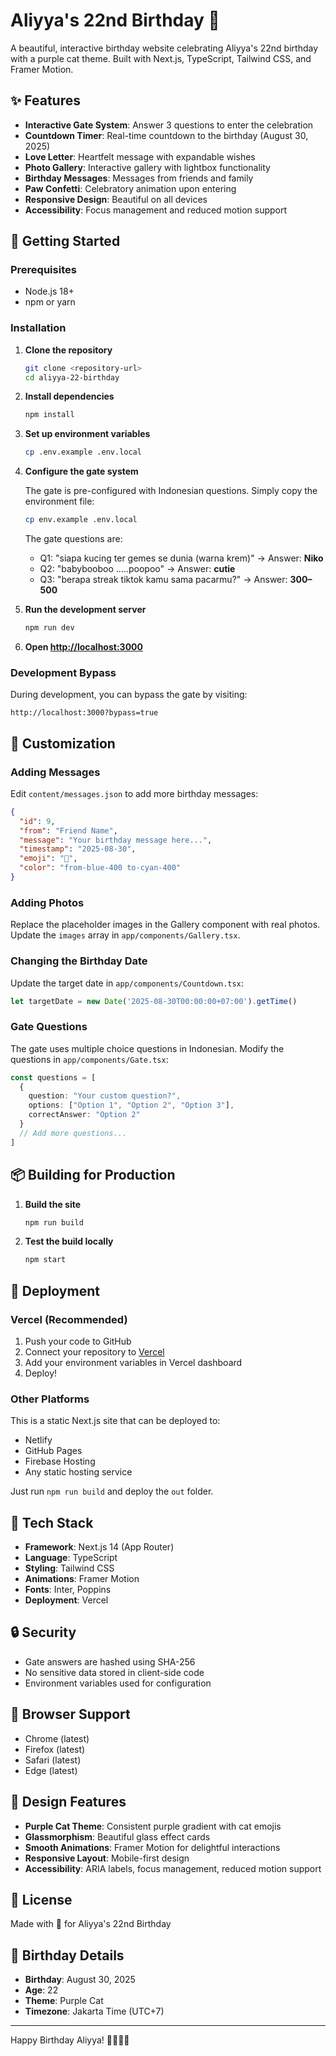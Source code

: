 # Aliyya's 22nd Birthday 🎉

A beautiful, interactive birthday website celebrating Aliyya's 22nd birthday with a purple cat theme. Built with Next.js, TypeScript, Tailwind CSS, and Framer Motion.

## ✨ Features

- **Interactive Gate System**: Answer 3 questions to enter the celebration
- **Countdown Timer**: Real-time countdown to the birthday (August 30, 2025)
- **Love Letter**: Heartfelt message with expandable wishes
- **Photo Gallery**: Interactive gallery with lightbox functionality
- **Birthday Messages**: Messages from friends and family
- **Paw Confetti**: Celebratory animation upon entering
- **Responsive Design**: Beautiful on all devices
- **Accessibility**: Focus management and reduced motion support

## 🚀 Getting Started

### Prerequisites

- Node.js 18+ 
- npm or yarn

### Installation

1. **Clone the repository**
   ```bash
   git clone <repository-url>
   cd aliyya-22-birthday
   ```

2. **Install dependencies**
   ```bash
   npm install
   ```

3. **Set up environment variables**
   ```bash
   cp .env.example .env.local
   ```

4. **Configure the gate system**
   
   The gate is pre-configured with Indonesian questions. Simply copy the environment file:
   ```bash
   cp env.example .env.local
   ```
   
   The gate questions are:
   - Q1: "siapa kucing ter gemes se dunia (warna krem)" → Answer: **Niko**
   - Q2: "babybooboo .....poopoo" → Answer: **cutie**  
   - Q3: "berapa streak tiktok kamu sama pacarmu?" → Answer: **300–500**

5. **Run the development server**
   ```bash
   npm run dev
   ```

6. **Open [http://localhost:3000](http://localhost:3000)**

### Development Bypass

During development, you can bypass the gate by visiting:
```
http://localhost:3000?bypass=true
```

## 🎨 Customization

### Adding Messages

Edit `content/messages.json` to add more birthday messages:

```json
{
  "id": 9,
  "from": "Friend Name",
  "message": "Your birthday message here...",
  "timestamp": "2025-08-30",
  "emoji": "🎂",
  "color": "from-blue-400 to-cyan-400"
}
```

### Adding Photos

Replace the placeholder images in the Gallery component with real photos. Update the `images` array in `app/components/Gallery.tsx`.

### Changing the Birthday Date

Update the target date in `app/components/Countdown.tsx`:

```typescript
let targetDate = new Date('2025-08-30T00:00:00+07:00').getTime()
```

### Gate Questions

The gate uses multiple choice questions in Indonesian. Modify the questions in `app/components/Gate.tsx`:

```typescript
const questions = [
  {
    question: "Your custom question?",
    options: ["Option 1", "Option 2", "Option 3"],
    correctAnswer: "Option 2"
  }
  // Add more questions...
]
```

## 📦 Building for Production

1. **Build the site**
   ```bash
   npm run build
   ```

2. **Test the build locally**
   ```bash
   npm start
   ```

## 🚀 Deployment

### Vercel (Recommended)

1. Push your code to GitHub
2. Connect your repository to [Vercel](https://vercel.com)
3. Add your environment variables in Vercel dashboard
4. Deploy!

### Other Platforms

This is a static Next.js site that can be deployed to:
- Netlify
- GitHub Pages  
- Firebase Hosting
- Any static hosting service

Just run `npm run build` and deploy the `out` folder.

## 🎯 Tech Stack

- **Framework**: Next.js 14 (App Router)
- **Language**: TypeScript
- **Styling**: Tailwind CSS
- **Animations**: Framer Motion
- **Fonts**: Inter, Poppins
- **Deployment**: Vercel

## 🔒 Security

- Gate answers are hashed using SHA-256
- No sensitive data stored in client-side code
- Environment variables used for configuration

## 📱 Browser Support

- Chrome (latest)
- Firefox (latest)  
- Safari (latest)
- Edge (latest)

## 🎨 Design Features

- **Purple Cat Theme**: Consistent purple gradient with cat emojis
- **Glassmorphism**: Beautiful glass effect cards
- **Smooth Animations**: Framer Motion for delightful interactions
- **Responsive Layout**: Mobile-first design
- **Accessibility**: ARIA labels, focus management, reduced motion support

## 📝 License

Made with 💜 for Aliyya's 22nd Birthday

## 🎉 Birthday Details

- **Birthday**: August 30, 2025
- **Age**: 22
- **Theme**: Purple Cat
- **Timezone**: Jakarta Time (UTC+7)

---

Happy Birthday Aliyya! 🎂✨🐱💜

